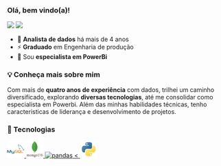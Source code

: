 ### Olá, bem vindo(a)!

[<img src="https://img.shields.io/badge/caiqueneves-0A66C2?style=flat-square&logo=linkedin&logoColor=white" />](https://www.linkedin.com/in/caiquepcn/)
[<img src="https://img.shields.io/badge/caiqueneves70@gmail.com-EA4335?style=flat-square&logo=Gmail&logoColor=white" />](caiqueneves70@gmail.com)

- 🤿 **Analista de dados** há mais de 4 anos
- ⚡ **Graduado** em Engenharia de produção
- 🌱 Sou **especialista em PowerBi**

### :bulb: Conheça mais sobre mim

Com mais de **quatro anos de experiência** com dados, trilhei um caminho diversificado, explorando **diversas tecnologias**, até me consolidar como especialista em Powerbi. Além das minhas habilidades técnicas, tenho caracteristicas de liderança e desenvolvimento de projetos.

### :rocket: Tecnologias 
<p align="left"> 
        <a href="https://www.mysql.com/" target="_blank">
                <img src="https://raw.githubusercontent.com/devicons/devicon/master/icons/mysql/mysql-original-wordmark.svg"
            alt="mysql" width="40" height="40" /> 
        </a>
        <a href="https://www.mongodb.com/" target="_blank"> 
                <img src="https://raw.githubusercontent.com/devicons/devicon/master/icons/mongodb/mongodb-original-wordmark.svg" alt="mongodb" width="40" height="40" /> 
        <a href="https://pandas.pydata.org/" target="_blank">
                <img src="https://upload.wikimedia.org/wikipedia/commons/thumb/e/ed/Pandas_logo.svg/1280px-Pandas_logo.svg.png" alt="pandas"
            width="40" height="20" />
        <
        </a> 
        <a href="https://www.python.org" target="_blank">
                <img src="https://raw.githubusercontent.com/devicons/devicon/master/icons/python/python-original.svg" alt="python" width="40" height="40" />
     
    
